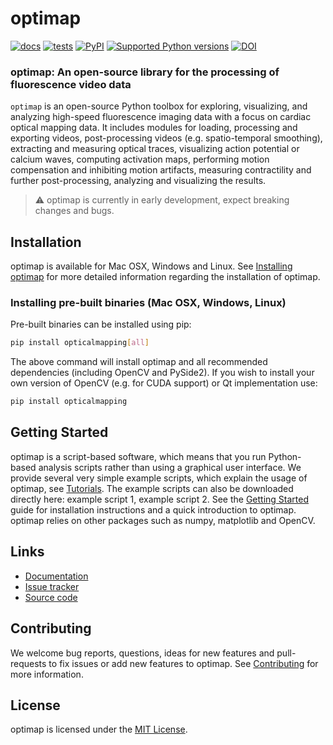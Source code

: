 # optimap
[![docs](https://readthedocs.org/projects/optimap/badge/?version=latest&style=)](https://optimap.readthedocs.org)
[![tests](https://github.com/cardiacvision/optimap/actions/workflows/main.yml/badge.svg)](https://github.com/cardiacvision/optimap/actions/workflows/main.yml)
[![PyPI](https://img.shields.io/pypi/v/opticalmapping.svg)](https://pypi.org/project/opticalmapping/)
[![Supported Python versions](https://img.shields.io/pypi/pyversions/opticalmapping.svg)](https://python.org)
[![DOI](https://zenodo.org/badge/677528623.svg)](https://zenodo.org/badge/latestdoi/677528623)


### optimap: An open-source library for the processing of fluorescence video data

``optimap`` is an open-source Python toolbox for exploring, visualizing, and analyzing high-speed fluorescence imaging data with a focus on cardiac optical mapping data. It includes modules for loading, processing and exporting videos, post-processing videos (e.g. spatio-temporal smoothing), extracting and measuring optical traces, visualizing action potential or calcium waves, computing activation maps, performing motion compensation and inhibiting motion artifacts, measuring contractility and further post-processing, analyzing and visualizing the results.

> ⚠️ optimap is currently in early development, expect breaking changes and bugs.

## Installation
optimap is available for Mac OSX, Windows and Linux. See [Installing optimap](https://optimap.readthedocs.io/en/latest/chapters/getting_started/#installing-optimap) for more detailed information regarding the installation of optimap.

### Installing pre-built binaries (Mac OSX, Windows, Linux)

Pre-built binaries can be installed using pip:

```bash
pip install opticalmapping[all]
```

The above command will install optimap and all recommended dependencies (including OpenCV and PySide2). If you wish to install your own version of OpenCV (e.g. for CUDA support) or Qt implementation use:

```bash
pip install opticalmapping
```

## Getting Started
optimap is a script-based software, which means that you run Python-based analysis scripts rather than using a graphical user interface. We provide several very simple example scripts, which explain the usage of optimap, see [Tutorials](https://optimap.readthedocs.io/en/latest/tutorials/basics/). The example scripts can also be downloaded directly here: example script 1, example script 2. See the [Getting Started](https://optimap.readthedocs.io/en/latest/chapters/getting_started/) guide for installation instructions and a quick introduction to optimap. optimap relies on other packages such as numpy, matplotlib and OpenCV.

## Links

* [Documentation](https://optimap.readthedocs.io)
* [Issue tracker](https://github.com/cardiacvision/optimap/issues)
* [Source code](https://github.com/cardiacvision/optimap)

## Contributing

We welcome bug reports, questions, ideas for new features and pull-requests to fix issues or add new features to optimap. See [Contributing](https://optimap.readthedocs.io/en/latest/chapters/contributing/) for more information.

## License

optimap is licensed under the [MIT License](https://github.com/cardiacvision/optimap/blob/main/LICENSE.md).